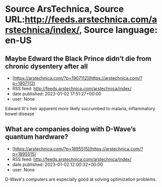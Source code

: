 # Source ArsTechnica, Source URL:http://feeds.arstechnica.com/arstechnica/index/, Source language: en-US

## Maybe Edward the Black Prince didn’t die from chronic dysentery after all
 - [https://arstechnica.com/?p=1907112](https://arstechnica.com/?p=1907112)
 - RSS feed: http://feeds.arstechnica.com/arstechnica/index/
 - date published: 2023-01-02 17:51:27+00:00
 - user: None

Edward III's heir apparent more likely succumbed to malaria, inflammatory bowel disease

## What are companies doing with D-Wave’s quantum hardware?
 - [https://arstechnica.com/?p=1895515](https://arstechnica.com/?p=1895515)
 - RSS feed: http://feeds.arstechnica.com/arstechnica/index/
 - date published: 2023-01-02 12:00:32+00:00
 - user: None

D-Wave's computers are especially good at solving optimization problems.
